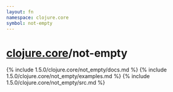 ```yaml
---
layout: fn
namespace: clojure.core
symbol: not-empty
---
```


# [clojure.core](../)/not-empty

{% include 1.5.0/clojure.core/not_empty/docs.md %}
{% include 1.5.0/clojure.core/not_empty/examples.md %}
{% include 1.5.0/clojure.core/not_empty/src.md %}

